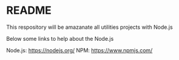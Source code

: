 # README #

This respository will be amazanate all utilities projects with Node.js

Below some links to help about the Node.js

Node.js: https://nodejs.org/
NPM: https://www.npmjs.com/

